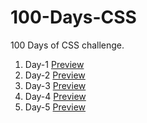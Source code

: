 # 100-Days-CSS
100 Days of CSS challenge.

1. Day-1  [Preview](https://codepen.io/nail_the_code/pen/GRxppqw)
2. Day-2  [Preview](https://codepen.io/nail_the_code/pen/zYWvwGV)
3. Day-3  [Preview](https://codepen.io/nail_the_code/pen/KKogjwZ)
4. Day-4  [Preview](https://codepen.io/nail_the_code/pen/ZExLEgw)
5. Day-5  [Preview](https://codepen.io/nail_the_code/pen/vYRgEOg)
